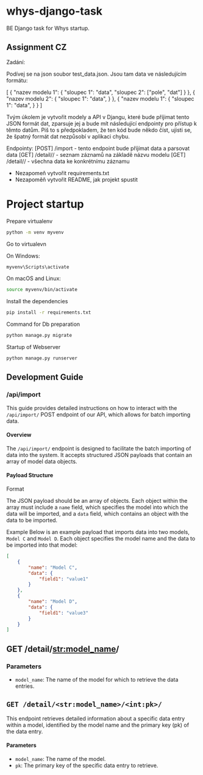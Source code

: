 # whys-django-task

BE Django task for Whys startup.


## Assignment CZ

Zadání: 

Podívej se na json soubor test_data.json. Jsou tam data ve následujícím formátu:

[
  {
    "nazev modelu 1": {
      "sloupec 1": "data",
      "sloupec 2": ["pole", "dat"]
    }
  },
  {
    "nazev modelu 2": {
      "sloupec 1": "data",
    }
  },
  {
    "nazev modelu 1": {
      "sloupec 1": "data",
    }
  }
]


Tvým úkolem je vytvořit modely a API v Djangu, které bude příjimat tento JSON formát dat, zparsuje jej a bude mít následující endpointy pro přístup k těmto datům.
Piš to s předpokladem, že ten kód bude někdo číst, ujisti se, že špatný formát dat nezpůsobí v aplikaci chybu.

Endpointy:
[POST] /import - tento endpoint bude příjímat data a parsovat data
[GET] /detail/<nazev modelu>/ - seznam záznamů na základě názvu modelu
[GET] /detail/<nazev modelu>/<id> - všechna data ke konkrétnímu záznamu

* Nezapomeň vytvořit requirements.txt
* Nezapoměň vytvořit README, jak projekt spustit

# Project startup

Prepare virtualenv
```bash
python -m venv myvenv  
```

Go to virtualevn

On Windows:
```bash
myvenv\Scripts\activate
```

On macOS and Linux:
```bash
source myvenv/bin/activate
```


Install the dependencies
```bash
pip install -r requirements.txt
```

Command for Db preparation
```bash
python manage.py migrate
```

Startup of Webserver
```bash
python manage.py runserver
```


## Development Guide

### /api/import

This guide provides detailed instructions on how to interact with the `/api/import/` POST endpoint of our API, which allows for batch importing data.

#### Overview

The `/api/import/` endpoint is designed to facilitate the batch importing of data into the system. It accepts structured JSON payloads that contain an array of model data objects.

#### Payload Structure
 
Format

The JSON payload should be an array of objects. Each object within the array must include a `name` field, which specifies the model into which the data will be imported, and a `data` field, which contains an object with the data to be imported.

Example
Below is an example payload that imports data into two models, `Model C` and `Model D`. Each object specifies the model name and the data to be imported into that model:

```JSON
[
    {
        "name": "Model C",
        "data": {
            "field1": "value1"
        }
    },
    {
        "name": "Model D",
        "data": {
            "field1": "value3"
        }
    }
]
```

## GET /detail/<str:model_name>/

### Parameters

- `model_name`: The name of the model for which to retrieve the data entries.


## `GET /detail/<str:model_name>/<int:pk>/`

This endpoint retrieves detailed information about a specific data entry within a model, identified by the model name and the primary key (pk) of the data entry.

#### Parameters

- `model_name`: The name of the model.
- `pk`: The primary key of the specific data entry to retrieve.
